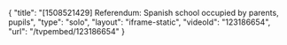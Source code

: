 {
    "title": "[1508521429] Referendum: Spanish school occupied by parents, pupils",
    "type": "solo",
    "layout": "iframe-static",
    "videoId": "123186654",
    "url": "\/tvpembed\/123186654"
}